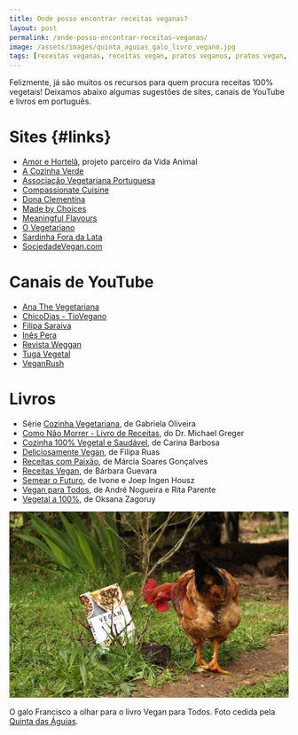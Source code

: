 ```yaml
---
title: Onde posso encontrar receitas veganas?
layout: post
permalink: /onde-posso-encontrar-receitas-veganas/
image: /assets/images/quinta_aguias_galo_livro_vegano.jpg
tags: [receitas veganas, receitas vegan, pratos veganos, pratos vegan, ideias comida vegana, ideias comida vegan]
---
```


Felizmente, já são muitos os recursos para quem procura receitas 100% vegetais! Deixamos abaixo algumas sugestões de sites, canais de YouTube e livros em português.

# Sites {#links}

* [Amor e Hortelã](https://www.amorehortela.pt/p/receitas.html), projeto parceiro da Vida Animal
* [A Cozinha Verde](https://acozinhaverde.blogs.sapo.pt/tag/receitas)
* [Associação Vegetariana Portuguesa](https://www.avp.org.pt/receitas)
* [Compassionate Cuisine](https://compassionatecuisineblog.com/receitas/)
* [Dona Clementina](https://www.donaclementinavegan.pt/)
* [Made by Choices](https://madebychoices.pt/receitas-saudaveis)
* [Meaningful Flavours](https://www.meaningfulflavours.com/category/receitas/)
* [O Vegetariano](http://ovegetariano.pt/asreceitas/receitas/)
* [Sardinha Fora da Lata](https://sardinhaforadalata.com/receitas-categorias)
* [SociedadeVegan.com](https://sociedadevegan.com/category/receitas-vegan)

# Canais de YouTube
* [Ana The Vegetariana](https://www.youtube.com/channel/UCNazaaZA5SiUpgXHXVhjHtA)
* [ChicoDias - TioVegano](https://www.youtube.com/channel/UCOekBwYZ_aOirXhpdwNW38A)
* [Filipa Saraiva](https://www.youtube.com/channel/UC18HiAPHfa7aFBQDcsXhwig)
* [Inês Pera](https://www.youtube.com/channel/UCXoHIQIbFrE6HAX6jzHX6mQ)
* [Revista Weggan](https://www.youtube.com/channel/UCSNJk1wttQPIV5oiiFJQk9A)
* [Tuga Vegetal](https://www.youtube.com/c/TugaVegetal)
* [VeganRush](https://www.youtube.com/channel/UC0bhy4T_OCfVDj74SBzoUvA)

# Livros

* Série [Cozinha Vegetariana](http://gabrielaoliveira.weebly.com/livros.html), de Gabriela Oliveira
* [Como Não Morrer - Livro de Receitas](https://www.leyaonline.com/pt/livros/saude/como-nao-morrer-livro-de-receitas/), do Dr. Michael Greger
* [Cozinha 100% Vegetal e Saudável](https://nascente.pt/livros/cozinha-100-vegetal-e-saudavel), de Carina Barbosa
* [Deliciosamente Vegan](https://www.gostodeler.pt/libros/deliciosamente-vegan/MPT-001346), de Filipa Ruas
* [Receitas com Paixão](https://www.arteplural.pt/produtos/ficha/receitas-com-paixao/19596100), de Márcia Soares Gonçalves
* [Receitas Vegan](https://www.euroimpalabooks.com/produtos/173542/receitas-vegan), de Bárbara Guevara
* [Semear o Futuro](https://www.fnac.pt/Semear-o-Futuro-Joep-Ingen-Housz/a7146373), de Ivone e Joep Ingen Housz
* [Vegan para Todos](https://www.zeroaoito.pt/product-page/vegan-para-todos), de André Nogueira e Rita Parente
* [Vegetal a 100%](https://influencia.com.pt/livros/vegetal-a-100), de Oksana Zagoruy

![[Foto do galo Francisco a olhar para o livro Vegan para Todos, na Quinta das Águias]](/assets/images/quinta_aguias_galo_livro_vegano.jpg "O galo Francisco a olhar para o livro Vegan para Todos, na Quinta das Águias")

<div class="img-caption">O galo Francisco a olhar para o livro Vegan para Todos. Foto cedida pela <a href="https://www.facebook.com/associacaoquintadasaguias/photos/1700592383366526">Quinta das Águias</a>.</div>
